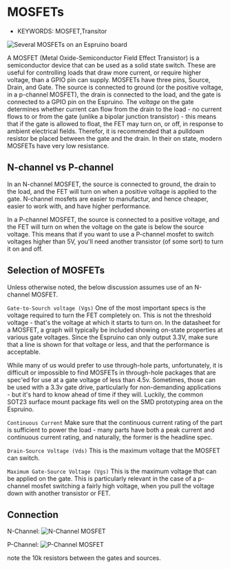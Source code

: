 <!--- Copyright (c) 2013 Gordon Williams, Pur3 Ltd. See the file LICENSE for copying permission. -->
MOSFETs
=====================

* KEYWORDS: MOSFET,Transitor

![Several MOSFETs on an Espruino board](onboard.jpg)

A MOSFET (Metal Oxide-Semiconductor Field Effect Transistor) is a semiconductor device that can be used as a solid state switch. These are useful for controlling loads that draw more current, or require higher voltage, than a GPIO pin can supply. MOSFETs have three pins, Source, Drain, and Gate. The source is connected to ground (or the positive voltage, in a p-channel MOSFET), the drain is connected to the load, and the gate is connected to a GPIO pin on the Espruino. The *voltage* on the gate determines whether current can flow from the drain to the load - no current flows to or from the gate (unlike a bipolar junction transistor) - this means that if the gate is allowed to float, the FET may turn on, or off, in response to ambient electrical fields. Therefor, it is recommended that a pulldown resistor be placed between the gate and the drain. In their on state, modern MOSFETs have very low resistance. 

N-channel vs P-channel
----------------------

In an N-channel MOSFET, the source is connected to ground, the drain to the load, and the FET will turn on when a positive voltage is applied to the gate. N-channel mosfets are easier to manufactur, and hence cheaper, easier to work with, and have higher performance. 

In a P-channel MOSFET, the source is connected to a positive voltage, and the FET will turn on when the voltage on the gate is below the source voltage. This means that if you want to use a P-channel mosfet to switch voltages higher than 5V, you'll need another transistor (of some sort) to turn it on and off.


Selection of MOSFETs
--------------------

Unless otherwise noted, the below discussion assumes use of an N-channel MOSFET. 

`Gate-to-Sourch voltage (Vgs)` One of the most important specs is the voltage required to turn the FET completely on. This is not the threshold voltage - that's the voltage at which it starts to turn on. In the datasheet for a MOSFET, a graph will typically be included showing on-state properties at various gate voltages. Since the Espruino can only output 3.3V, make sure that a line is shown for that voltage or less, and that the performance is acceptable. 

While many of us would prefer to use through-hole parts, unfortunately, it is difficult or impossible to find MOSFETs in through-hole packages that are spec'ed for use at a gate voltage of less than 4.5v. Sometimes, those can be used with a 3.3v gate drive, particularly for non-demanding applications - but it's hard to know ahead of time if they will. Luckily, the common SOT23 surface mount package fits well on the SMD prototyping area on the Espruino.

`Continuous Current` Make sure that the continuous current rating of the part is sufficient to power the load - many parts have both a peak current and continuous current rating, and naturally, the former is the headline spec. 

`Drain-Source Voltage (Vds)` This is the maximum voltage that the MOSFET can switch. 

`Maximum Gate-Source Voltage (Vgs)` This is the maximum voltage that can be applied on the gate. This is particularly relevant in the case of a p-channel mosfet switching a fairly high voltage, when you pull the voltage down with another transistor or FET.


Connection
------------------

N-Channel:
![N-Channel MOSFET](nchmosfet.jpg)


P-Channel: 
![P-Channel MOSFET](pchmosfet.jpg)

note the 10k resistors between the gates and sources. 
